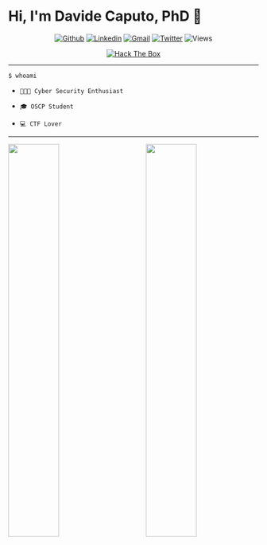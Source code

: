 <h1 align="center">  <h1> Hi, I'm Davide Caputo, PhD 👋 </h1>
<div align="center">

[![Github](https://img.shields.io/badge/-Github-000?style=flat&logo=Github&logoColor=white)](https://github.com/dad01513)
[![Linkedin](https://img.shields.io/badge/-LinkedIn-blue?style=flat&logo=Linkedin&logoColor=white)](https://www.linkedin.com/in/davide-caputo/)
[![Gmail](https://img.shields.io/badge/-Gmail-c14438?style=flat&logo=Gmail&logoColor=white)](mailto:dave.caputo93@gmail.com)
[![Twitter](https://img.shields.io/twitter/follow/dado_1513?style=social)](https://twitter.com/Dado_1513)
![Views](https://komarev.com/ghpvc/?username=Dado1513&color=brightgreen)

</div>

<div align="center">
  <a href="https://app.hackthebox.com/profile/580421"> <img src="https://www.hackthebox.eu/badge/image/580421"  alt="Hack The Box">  </a>
</div>
<hr>


```$ whoami```

 - ```👨🏻‍💻 Cyber Security Enthusiast```

 - ```🎓 OSCP Student```

 - ```💻 CTF Lover```  <!--[![CTFtime](https://shields.io/badge/-CTF-05122A?style=flat&logo=CTF)](https://ctftime.org/user/28094)-->



<hr>

<div>
  <img width="45%" src="https://github-readme-stats-eight-theta.vercel.app/api?username=Dado1513&show_icons=true&theme=dark&include_all_commits=true&count_private=true" />
  <img align="right" width="45%" src="https://github-readme-stats.vercel.app/api/top-langs/?username=dado1513&hide=html,Jupyter%20Notebook,PHP&langs_count=8&layout=compact&theme=dark&exclude_repo=IoT-Security-awesome"/>
</div>




<!--<h3> 🛠 &nbsp;Skills </h3>-->

<!--![Python](https://img.shields.io/badge/Python-14354C?style=flat&logo=python&logoColor=white)&nbsp;
![Android](https://img.shields.io/badge/Android-3DDC84?style=flat&logo=android&logoColor=white)&nbsp;
![Android](https://img.shields.io/badge/Android_Reversing-3DDC84?style=flat&logo=android&logoColor=white)&nbsp;-->
<!--![iOS](https://img.shields.io/badge/iOS_Reversing-000000?style=flat&logo=ios&logoColor=white)&nbsp;-->


<!--![Java](https://img.shields.io/badge/Java-ED8B00?style=flat&logo=java&logoColor=white)&nbsp;
![Kotlin](https://img.shields.io/badge/Kotlin-0095D5?&style=flat&logo=kotlin&logoColor=white)&nbsp;
![Rust](https://img.shields.io/badge/Rust-000000?style=flat&logo=rust&logoColor=white)&nbsp;
![C](https://img.shields.io/badge/C-00599C?style=flat&logo=c&logoColor=white)&nbsp;
![C++](https://img.shields.io/badge/C%2B%2B-00599C?style=flat&logo=c%2B%2B&logoColor=white)&nbsp;-->
<!--![JavaScript](https://img.shields.io/badge/JavaScript-F7DF1E?style=flat&logo=javascript&logoColor=black)&nbsp;-->


<!--
![GitHub](https://img.shields.io/badge/-GitHub-05122A?style=flat&logo=github)&nbsp;
![Git](https://img.shields.io/badge/-Git-F05032?style=flat&logo=git&logoColor=white)&nbsp;
![MongoDB](https://img.shields.io/badge/MongoDB-4EA94B?style=flat&logo=mongodb&logoColor=white)&nbsp;
![Docker](https://img.shields.io/badge/-Docker-46a2f1?style=flat&logo=docker&logoColor=white)&nbsp;
![Ubuntu](https://img.shields.io/badge/Ubuntu-E95420?style=flat&logo=ubuntu&logoColor=white)&nbsp;
-->




<!--
**Dado1513/Dado1513** is a ✨ _special_ ✨ repository because its `README.md` (this file) appears on your GitHub profile.
![Github](https://github-profile-trophy.vercel.app/?username=Dado1513)


Here are some ideas to get you started:

- 🔭 I’m currently working on ...
- 🌱 I’m currently learning ...
- 👯 I’m looking to collaborate on ...
- 🤔 I’m looking for help with ...
- 💬 Ask me about ...
- 📫 How to reach me: ...
- 😄 Pronouns: ...
- ⚡ Fun fact: ...
-->
